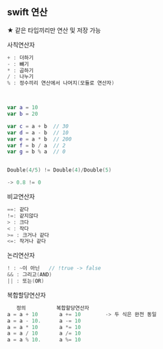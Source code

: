 ## swift 연산

★ 같은 타입끼리만 연산 및 저장 가능



사칙연산자

```swift
+ : 더하기
- : 뺴기
* : 곱하기
/ : 나누기
% : 정수끼리 연산에서 나머지(모듈로 연산자)



var a = 10
var b = 20

var c = a + b  // 30
var d = a - b  // 10
var e = a * b  // 200
var f = b / a  // 2
var g = b % a  // 0


Double(4/5) != Double(4)/Double(5) 

-> 0.8 != 0

```

비교연산자

```swift
==: 같다
!=: 같지않다
> : 크다
< : 작다
>= : 크거나 같다
<=: 작거나 같다

```

논리연산자

```swift
! : ~이 아닌   // !true -> false
&& : 그리고(AND)
|| : 또는(OR)
```

복합할당연산자

```swift
   정의          복합할당연산자
a = a + 10       a += 10        -> 두 식은 완전 동일
a = a - 10.      a -= 10
a = a * 10       a *= 10
a = a / 10       a /= 10
a = a % 10.      a %= 10
```

